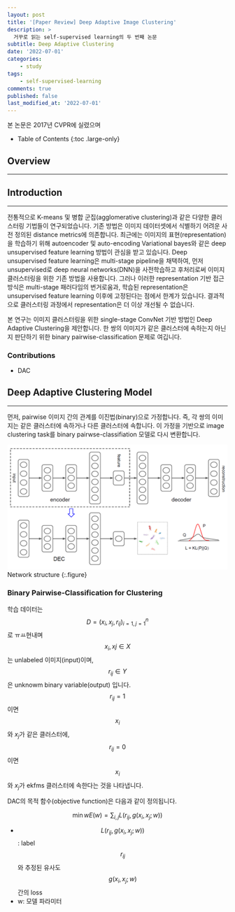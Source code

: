 ```yaml
---
layout: post
title: '[Paper Review] Deep Adaptive Image Clustering'
description: >
  거꾸로 읽는 self-supervised learning의 두 번째 논문
subtitle: Deep Adaptive Clustering
date: '2022-07-01'
categories:
    - study
tags:
    - self-supervised-learning
comments: true
published: false
last_modified_at: '2022-07-01'
---
```


본 논문은 2017년 CVPR에 실렸으며 

- Table of Contents
{:toc .large-only}

## Overview

***

## Introduction

***

전통적으로 K-means 및 병합 군집(agglomerative clustering)과 같은 다양한 클러스터링 기법들이 연구되었습니다. 기존 방법은 이미지 데이터셋에서 식별하기 어려운 사전 정의된 distance metrics에 의존합니다. 최근에는 이미지의 표현(representation)을 학습하기 위해 autoencoder 및 auto-encoding Variational bayes와 같은 deep unsupervised feature learning 방법이 관심을 받고 있습니다. Deep unsupervised feature learning은 multi-stage pipeline을 채택하여, 먼저 unsupervised로 deep neural networks(DNN)을 사전학습하고 후처리로써 이미지 클러스터링을 위한 기존 방법을 사용합니다. 그러나 이러한 representation 기반 접근 방식은 multi-stage 패러다임의 번거로움과, 학습된 representation은 unsupervised feature learning 이후에 고정된다는 점에서 한계가 있습니다. 결과적으로 클러스터링 과정에서 representation은 더 이상 개선될 수 없습니다.

본 연구는 이미지 클러스터링을 위한 single-stage ConvNet 기반 방법인 Deep Adaptive Clustering을 제안합니다. 한 쌍의 이미지가 같은 클러스터에 속하는지 아닌지 판단하기 위한 binary pairwise-classification 문제로 여깁니다. 

### Contributions

* DAC 

## Deep Adaptive Clustering Model

***

먼저, pairwise 이미지 간의 관계를 이진법(binary)으로 가정합니다. 즉, 각 쌍의 이미지는 같은 클러스터에 속하거나 다른 클러스터에 속합니다. 이 가정을 기반으로 image clustering task를 binary pairwse-classifiation 모델로 다시 변환합니다. 

![Network structure](https://github.com/HayoonSong/Images-for-Github-Pages/blob/main/study/paper_review/2022-06-09-DEC/network_structure.PNG?raw=true)   
Network structure
{:.figure}

### Binary Pairwise-Classification for Clustering

학습 데이터는 $$D = {(x_i,x_j,r_{ij})}_{i=1,j=1}^n$$로 ㅠㅛ현내며 $$x_i, xj \in X$$는 unlabeled 이미지(input)이며, $$r_{ij} \in Y$$은 unknowm binary variable(output) 입니다. $$r_{ij} = 1$$이면 $$x_i$$와 $x_j$가 같은 클러스터에, $$r_{ij} = 0$$이면 $$x_i$$와 $x_j$가 ekfms 클러스터에 속한다는 것을 나타냅니다.

DAC의 목적 함수(objective function)은 다음과 같이 정의됩니다.

$$
  \min{w} E(w) = \sum_{i,j} L(r_{ij},g(x_i,x_j;w))
$$

* $$L(r_{ij},g(x_i,x_j;w))$$: label $$r_{ij}$$와 추정된 유사도 $$g(x_i,x_j;w)$$간의 loss
* w: 모델 파라미터
